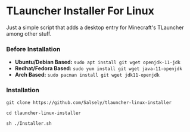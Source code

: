 # TLauncher Installer For Linux
Just a simple script that adds a desktop entry for Minecraft's TLauncher among other stuff.

### Before Installation
- **Ubuntu/Debian Based:** ``sudo apt install git wget openjdk-11-jdk``
- **Redhat/Fedora Based:** ``sudo yum install git wget java-11-openjdk``
- **Arch Based:** ``sudo pacman install git wget jdk11-openjdk``


### Installation

```
git clone https://github.com/Salsely/tlauncher-linux-installer
```

```
cd tlauncher-linux-installer
```

```
sh ./Installer.sh
```
